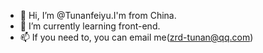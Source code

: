 - 👋 Hi, I’m @Tunanfeiyu.I'm from China.
- 🌱 I’m currently learning front-end.
- 📫 If you need to, you can email me(zrd-tunan@qq.com)

<!---
Tunanfeiyu/Tunanfeiyu is a ✨ special ✨ repository because its `README.md` (this file) appears on your GitHub profile.
You can click the Preview link to take a look at your changes.
--->
